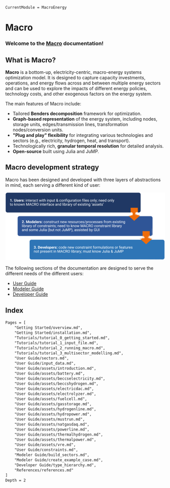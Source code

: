 ```@meta
CurrentModule = MacroEnergy
```

# Macro

### Welcome to the [Macro](https://github.com/macroenergy/MacroEnergy.jl.git) documentation!

## What is Macro?

**Macro** is a bottom-up, electricity-centric, macro-energy systems optimization model. It is designed to capture capacity investments, operations, and energy flows across and between multiple energy sectors and can be used to explore the impacts of different energy policies, technology costs, and other exogenous factors on the energy system. 

The main features of Macro include:
- Tailored **Benders decomposition** framework for optimization.
- **Graph-based representation** of the energy system, including nodes, storage units, edges/transmission lines, transformation nodes/conversion units.
- **"Plug and play" flexibility** for integrating various technologies and sectors (e.g., electricity, hydrogen, heat, and transport).
- Technologically rich, **granular temporal resolution** for detailed analysis.
- **Open-source** built using Julia and JuMP.

## Macro development strategy

Macro has been designed and developed with three layers of abstractions in mind, each serving a different kind of user:

![Macro architecture](./images/macro_abstr_layers.png)

The following sections of the documentation are designed to serve the different needs of the different users:
- [User Guide](@ref)
- [Modeler Guide](@ref)
- [Developer Guide](@ref)

## Index

```@contents
Pages = [
    "Getting Started/overview.md",
    "Getting Started/installation.md",
    "Tutorials/tutorial_0_getting_started.md",
    "Tutorials/tutorial_1_input_file.md",
    "Tutorials/tutorial_2_running_macro.md",
    "Tutorials/tutorial_3_multisector_modelling.md",
    "User Guide/sectors.md",
    "User Guide/input_data.md",
    "User Guide/assets/introduction.md",
    "User Guide/assets/battery.md",
    "User Guide/assets/beccselectricity.md",
    "User Guide/assets/beccshydrogen.md",
    "User Guide/assets/electricdac.md",
    "User Guide/assets/electrolyzer.md",
    "User Guide/assets/fuelcell.md",
    "User Guide/assets/gasstorage.md",
    "User Guide/assets/hydrogenline.md",
    "User Guide/assets/hydropower.md",
    "User Guide/assets/mustrun.md",
    "User Guide/assets/natgasdaq.md",
    "User Guide/assets/powerline.md",
    "User Guide/assets/thermalhydrogen.md",
    "User Guide/assets/thermalpower.md",
    "User Guide/assets/vre.md",
    "User Guide/constraints.md",
    "Modeler Guide/build_sectors.md",
    "Modeler Guide/create_example_case.md",
    "Developer Guide/type_hierarchy.md",
    "References/references.md"
]
Depth = 2
```

